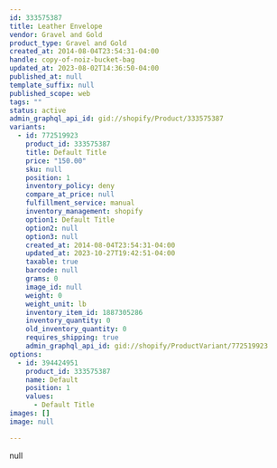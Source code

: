 ```yaml
---
id: 333575387
title: Leather Envelope
vendor: Gravel and Gold
product_type: Gravel and Gold
created_at: 2014-08-04T23:54:31-04:00
handle: copy-of-noiz-bucket-bag
updated_at: 2023-08-02T14:36:50-04:00
published_at: null
template_suffix: null
published_scope: web
tags: ""
status: active
admin_graphql_api_id: gid://shopify/Product/333575387
variants:
  - id: 772519923
    product_id: 333575387
    title: Default Title
    price: "150.00"
    sku: null
    position: 1
    inventory_policy: deny
    compare_at_price: null
    fulfillment_service: manual
    inventory_management: shopify
    option1: Default Title
    option2: null
    option3: null
    created_at: 2014-08-04T23:54:31-04:00
    updated_at: 2023-10-27T19:42:51-04:00
    taxable: true
    barcode: null
    grams: 0
    image_id: null
    weight: 0
    weight_unit: lb
    inventory_item_id: 1887305286
    inventory_quantity: 0
    old_inventory_quantity: 0
    requires_shipping: true
    admin_graphql_api_id: gid://shopify/ProductVariant/772519923
options:
  - id: 394424951
    product_id: 333575387
    name: Default
    position: 1
    values:
      - Default Title
images: []
image: null

---
```


null